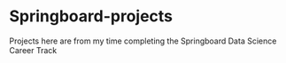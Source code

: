 # Springboard-projects
Projects here are from my time completing the Springboard Data Science Career Track

